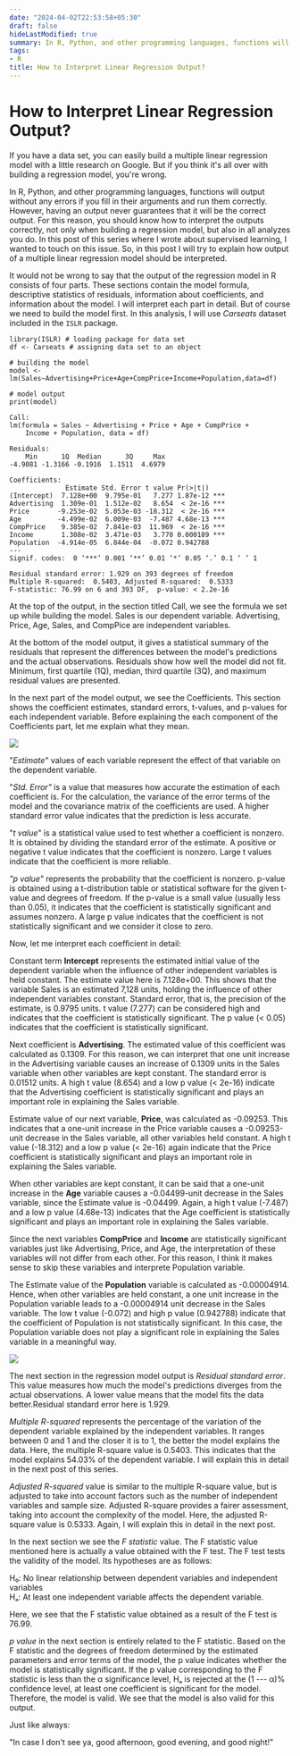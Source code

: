 ```yaml
---
date: "2024-04-02T22:53:58+05:30"
draft: false
hideLastModified: true
summary: In R, Python, and other programming languages, functions will output without any errors if you fill in their arguments and run them correctly. However, having an output never guarantees that it will be the correct output. For this reason, you should know how to interpret the outputs correctly, not only when building a regression model, but also in all analyzes you do. In this post of this series where I wrote about supervised learning, I wanted to touch on this issue. So, in this post I will try to explain how output of a multiple linear regression model should be interpreted.
tags:
- R
title: How to Interpret Linear Regression Output?
---
```


# **How to Interpret Linear Regression Output?**

If you have a data set, you can easily build a multiple linear regression model with a little research on Google. But if you think it\'s all over with building a regression model, you\'re wrong.

In R, Python, and other programming languages, functions will output without any errors if you fill in their arguments and run them correctly. However, having an output never guarantees that it will be the correct output. For this reason, you should know how to interpret the outputs correctly, not only when building a regression model, but also in all analyzes you do. In this post of this series where I wrote about supervised learning, I wanted to touch on this issue. So, in this post I will try to explain how output of a multiple linear regression model should be interpreted.

It would not be wrong to say that the output of the regression model in R consists of four parts. These sections contain the model formula, descriptive statistics of residuals, information about coefficients, and information about the model. I will interpret each part in detail. But of course we need to build the model first. In this analysis, I will use *Carseats* dataset included in the `ISLR` package.

```{r}
library(ISLR) # loading package for data set
df <- Carseats # assigning data set to an object

# building the model 
model <- lm(Sales~Advertising+Price+Age+CompPrice+Income+Population,data=df)

# model output
print(model)
```

```{r}
Call:
lm(formula = Sales ~ Advertising + Price + Age + CompPrice + 
    Income + Population, data = df)

Residuals:
    Min      1Q  Median      3Q     Max 
-4.9081 -1.3166 -0.1916  1.1511  4.6979 

Coefficients:
              Estimate Std. Error t value Pr(>|t|)    
(Intercept)  7.128e+00  9.795e-01   7.277 1.87e-12 ***
Advertising  1.309e-01  1.512e-02   8.654  < 2e-16 ***
Price       -9.253e-02  5.053e-03 -18.312  < 2e-16 ***
Age         -4.499e-02  6.009e-03  -7.487 4.68e-13 ***
CompPrice    9.385e-02  7.841e-03  11.969  < 2e-16 ***
Income       1.308e-02  3.471e-03   3.770 0.000189 ***
Population  -4.914e-05  6.844e-04  -0.072 0.942788    
---
Signif. codes:  0 ‘***’ 0.001 ‘**’ 0.01 ‘*’ 0.05 ‘.’ 0.1 ‘ ’ 1

Residual standard error: 1.929 on 393 degrees of freedom
Multiple R-squared:  0.5403, Adjusted R-squared:  0.5333 
F-statistic: 76.99 on 6 and 393 DF,  p-value: < 2.2e-16
```

At the top of the output, in the section titled Call, we see the formula we set up while building the model. Sales is our dependent variable. Advertising, Price, Age, Sales, and CompPice are independent variables.

At the bottom of the model output, it gives a statistical summary of the residuals that represent the differences between the model\'s predictions and the actual observations. Residuals show how well the model did not fit. Minimum, first quartile (1Q), median, third quartile (3Q), and maximum residual values ​​are presented.

In the next part of the model output, we see the Coefficients. This section shows the coefficient estimates, standard errors, t-values, and p-values ​​for each independent variable. Before explaining the each component of the Coefficients part, let me explain what they mean.

![](https://miro.medium.com/v2/resize:fit:640/format:webp/1*jD9Wq8z6u31bf7NayI0V1w.jpeg)

\"*Estimate*\" values ​​of each variable represent the effect of that variable on the dependent variable.

\"*Std. Error\"* is a value that measures how accurate the estimation of each coefficient is. For the calculation, the variance of the error terms of the model and the covariance matrix of the coefficients are used. A higher standard error value indicates that the prediction is less accurate.

\"*t value*\" is a statistical value used to test whether a coefficient is nonzero. It is obtained by dividing the standard error of the estimate. A positive or negative t value indicates that the coefficient is nonzero. Large t values ​​indicate that the coefficient is more reliable.

*\"p value\"* represents the probability that the coefficient is nonzero. p-value is obtained using a t-distribution table or statistical software for the given t-value and degrees of freedom. If the p-value is a small value (usually less than 0.05), it indicates that the coefficient is statistically significant and assumes nonzero. A large p value indicates that the coefficient is not statistically significant and we consider it close to zero.

Now, let me interpret each coefficient in detail:

Constant term **Intercept** represents the estimated initial value of the dependent variable when the influence of other independent variables is held constant. The estimate value here is 7.128e+00. This shows that the variable Sales is an estimated 7,128 units, holding the influence of other independent variables constant. Standard error, that is, the precision of the estimate, is 0.9795 units. t value (7.277) can be considered high and indicates that the coefficient is statistically significant. The p value (\< 0.05) indicates that the coefficient is statistically significant.

Next coefficient is **Advertising**. The estimated value of this coefficient was calculated as 0.1309. For this reason, we can interpret that one unit increase in the Advertising variable causes an increase of 0.1309 units in the Sales variable when other variables are kept constant. The standard error is 0.01512 units. A high t value (8.654) and a low p value (\< 2e-16) indicate that the Advertising coefficient is statistically significant and plays an important role in explaining the Sales variable.

Estimate value of our next variable, **Price**, was calculated as -0.09253. This indicates that a one-unit increase in the Price variable causes a -0.09253-unit decrease in the Sales variable, all other variables held constant. A high t value (-18.312) and a low p value (\< 2e-16) again indicate that the Price coefficient is statistically significant and plays an important role in explaining the Sales variable.

When other variables are kept constant, it can be said that a one-unit increase in the **Age** variable causes a -0.04499-unit decrease in the Sales variable, since the Estimate value is -0.04499. Again, a high t value (-7.487) and a low p value (4.68e-13) indicates that the Age coefficient is statistically significant and plays an important role in explaining the Sales variable.

Since the next variables **CompPrice** and **Income** are statistically significant variables just like Advertising, Price, and Age, the interpretation of these variables will not differ from each other. For this reason, I think it makes sense to skip these variables and interprete Population variable.

The Estimate value of the **Population** variable is calculated as -0.00004914. Hence, when other variables are held constant, a one unit increase in the Population variable leads to a -0.00004914 unit decrease in the Sales variable. The low t value (-0.072) and high p value (0.942788) indicate that the coefficient of Population is not statistically significant. In this case, the Population variable does not play a significant role in explaining the Sales variable in a meaningful way.

![](https://miro.medium.com/v2/resize:fit:640/format:webp/1*XxFvDX2GEwCtquM6VX31NA.jpeg)

The next section in the regression model output is *Residual standard error*. This value measures how much the model\'s predictions diverges from the actual observations. A lower value means that the model fits the data better.Residual standard error here is 1.929.

*Multiple R-squared* represents the percentage of the variation of the dependent variable explained by the independent variables. It ranges between 0 and 1 and the closer it is to 1, the better the model explains the data. Here, the multiple R-square value is 0.5403. This indicates that the model explains 54.03% of the dependent variable. I will explain this in detail in the next post of this series.

*Adjusted R-squared* value is similar to the multiple R-square value, but is adjusted to take into account factors such as the number of independent variables and sample size. Adjusted R-square provides a fairer assessment, taking into account the complexity of the model. Here, the adjusted R-square value is 0.5333. Again, I will explain this in detail in the next post.

In the next section we see the *F statistic* value. The F statistic value mentioned here is actually a value obtained with the F test. The F test tests the validity of the model. Its hypotheses are as follows:

H₀: No linear relationship between dependent variables and independent variables\
Hₐ: At least one independent variable affects the dependent variable.

Here, we see that the F statistic value obtained as a result of the F test is 76.99.

*p value* in the next section is entirely related to the F statistic. Based on the F statistic and the degrees of freedom determined by the estimated parameters and error terms of the model, the p value indicates whether the model is statistically significant. If the p value corresponding to the F statistic is less than the α significance level, Hₐ is rejected at the (1 --- α)% confidence level, at least one coefficient is significant for the model. Therefore, the model is valid. We see that the model is also valid for this output.

Just like always:

\"In case I don\'t see ya, good afternoon, good evening, and good night!\"
